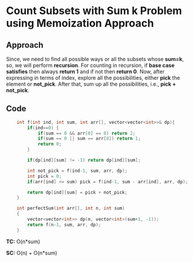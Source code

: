 # Count Subsets with Sum k Problem using Memoization Approach

## Approach

Since, we need to find all possible ways or all the subsets whose **sum=k**, so, we will perform **recursion**. For counting in recursion, if **base case satisfies** then always **return 1** and if not then **return 0**. Now, after expressing in terms of index, explore all the possibilities, either **pick** the element or **not_pick**. After that, sum up all the possibilities, i.e., **pick + not_pick**.

## Code

```c++
    int f(int ind, int sum, int arr[], vector<vector<int>>& dp){
	    if(ind==0) {
	        if(sum == 0 && arr[0] == 0) return 2;
	        if(sum == 0 || sum == arr[0]) return 1;
	        return 0;
	    }

	    if(dp[ind][sum] != -1) return dp[ind][sum];

	    int not_pick = f(ind-1, sum, arr, dp);
	    int pick = 0;
	    if(arr[ind] <= sum) pick = f(ind-1, sum - arr[ind], arr, dp);

	    return dp[ind][sum] = pick + not_pick;
	}

	int perfectSum(int arr[], int n, int sum)
	{
        vector<vector<int>> dp(n, vector<int>(sum+1, -1));
        return f(n-1, sum, arr, dp);
	}
```

**TC:** O(n\*sum)

**SC:** O(n) + O(n\*sum)
